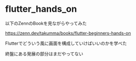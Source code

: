 # flutter_hands_on

以下のZennのBookを見ながらやってみた

https://zenn.dev/takumma/books/flutter-beginners-hands-on

Flutterでどういう風に画面を構成していけばいいのかを学べた

終盤にある発展の部分はまだやってない
